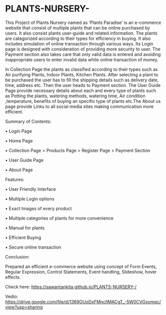 # PLANTS-NURSERY-
This Project of Plants Nursery named as ‘Plants Paradise’ is an e-commerce website that consist of multiple plants that can be online purchased by users. 
 It also consist plants user-guide and related information. The plants are categorized according to their types for efficiency in buying. It also includes simulation of   online transaction through various ways. Its Login page is designed with consideration of providing more security to user. The Payment section also takes care that only valid data is entered and avoiding inappropriate users to enter invalid data while online transaction of money.
 
 In Collection Page the plants as classified according to their types such as Air purifying Plants, Indoor Plants, Kitchen Plants. After selecting a plant to be purchased the user has to fill the shipping details such as delivery date, time, address etc. Then the user heads to Payment section.
The User Guide Page provide necessary details about each and every type of plants such as Potting the plants, watering methods, watering  time, Air condition ,temperature, benefits of buying an specific type of plants etc.The About us page provide Links to all social media sites making communication more efficient.



Summary of Contents: 

•	Login Page

•	Home Page

•	Collection Page > Products Page > Register Page > Payment Section

•	User Guide Page

•	About Page



Features:

•	User  Friendly Interface

•	Multiple Login options

•	Exact Images of every product

•	Multiple categories of plants for more convenience

•	Manual for plants

•	Efficient Buying

•	Secure  online transaction


Conclusion:

 Prepared an efficient e-commerce website  using concept of Form Events, Regular Expression, Control Statements, Event handling, Slideshow, hover effects.
 
 Check here: https://sawantankita.github.io/PLANTS-NURSERY-/
 
 Vedio: https://drive.google.com/file/d/1369OUoDxFMncllMACgT_-5W0CVGxomqc/view?usp=sharing
 
